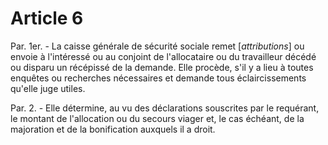 # Article 6

Par. 1er. - La caisse générale de sécurité sociale remet [*attributions*] ou envoie à l'intéressé ou au conjoint de l'allocataire ou du travailleur décédé ou disparu un récépissé de la demande. Elle procède, s'il y a lieu à toutes enquêtes ou recherches nécessaires et demande tous éclaircissements qu'elle juge utiles.

Par. 2. - Elle détermine, au vu des déclarations souscrites par le requérant, le montant de l'allocation ou du secours viager et, le cas échéant, de la majoration et de la bonification auxquels il a droit.
